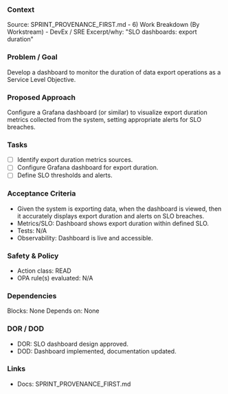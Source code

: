 ### Context

Source: SPRINT_PROVENANCE_FIRST.md - 6) Work Breakdown (By Workstream) - DevEx / SRE
Excerpt/why: "SLO dashboards: export duration"

### Problem / Goal

Develop a dashboard to monitor the duration of data export operations as a Service Level Objective.

### Proposed Approach

Configure a Grafana dashboard (or similar) to visualize export duration metrics collected from the system, setting appropriate alerts for SLO breaches.

### Tasks

- [ ] Identify export duration metrics sources.
- [ ] Configure Grafana dashboard for export duration.
- [ ] Define SLO thresholds and alerts.

### Acceptance Criteria

- Given the system is exporting data, when the dashboard is viewed, then it accurately displays export duration and alerts on SLO breaches.
- Metrics/SLO: Dashboard shows export duration within defined SLO.
- Tests: N/A
- Observability: Dashboard is live and accessible.

### Safety & Policy

- Action class: READ
- OPA rule(s) evaluated: N/A

### Dependencies

Blocks: None
Depends on: None

### DOR / DOD

- DOR: SLO dashboard design approved.
- DOD: Dashboard implemented, documentation updated.

### Links

- Docs: SPRINT_PROVENANCE_FIRST.md
